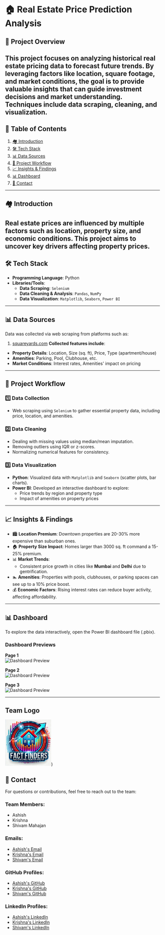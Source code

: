 # 🏠 **Real Estate Price Prediction Analysis**

## 🏡 **Project Overview**  
This project focuses on analyzing historical real estate pricing data to forecast future trends. By leveraging factors like location, square footage, and market conditions, the goal is to provide valuable insights that can guide investment decisions and market understanding. Techniques include data scraping, cleaning, and visualization.
---
## 📑 **Table of Contents**  
1. [🏘️ Introduction](#introduction)  
2. [🛠️ Tech Stack](#tech-stack)  
3. [📊 Data Sources](#data-sources)  
4. [🔄 Project Workflow](#project-workflow)  
5. [📈 Insights & Findings](#insights--findings)  
6. [📊 Dashboard](#dashboard)  
7. [📧 Contact](#contact)  
---
## 🏘️ **Introduction**  
Real estate prices are influenced by multiple factors such as location, property size, and economic conditions. This project aims to uncover key drivers affecting property prices.
---
## 🛠️ **Tech Stack**  
- **Programming Language**: Python  
- **Libraries/Tools**:  
  - **Data Scraping**: `Selenium`  
  - **Data Cleaning & Analysis**: `Pandas`, `NumPy`  
  - **Data Visualization**: `Matplotlib`, `Seaborn`, `Power BI`  
---
## 📊 **Data Sources**  
Data was collected via web scraping from platforms such as:  
1. [squareyards.com](https://www.squareyards.com/)
**Collected features include**:  
- **Property Details**: Location, Size (sq. ft), Price, Type (apartment/house)  
- **Amenities**: Parking, Pool, Clubhouse, etc.  
- **Market Conditions**: Interest rates, Amenities' impact on pricing  
---
## 🔄 **Project Workflow**  
### 1️⃣ **Data Collection**  
- Web scraping using `Selenium` to gather essential property data, including price, location, and amenities.
### 2️⃣ **Data Cleaning**  
- Dealing with missing values using median/mean imputation.  
- Removing outliers using IQR or z-scores.  
- Normalizing numerical features for consistency.
### 3️⃣ **Data Visualization**  
- **Python**: Visualized data with `Matplotlib` and `Seaborn` (scatter plots, bar charts).  
- **Power BI**: Developed an interactive dashboard to explore:  
  - Price trends by region and property type  
  - Impact of amenities on property prices  
---
## 📈 **Insights & Findings**  
- 🏙️ **Location Premium**: Downtown properties are 20-30% more expensive than suburban ones.  
- 🏠 **Property Size Impact**: Homes larger than 3000 sq. ft command a 15-25% premium.  
- 📊 **Market Trends**:  
  - Consistent price growth in cities like **Mumbai** and **Delhi** due to gentrification.  
- 🏊 **Amenities**: Properties with pools, clubhouses, or parking spaces can see up to a 10% price boost.  
- 💰 **Economic Factors**: Rising interest rates can reduce buyer activity, affecting affordability.
---
## 📊 **Dashboard**  
To explore the data interactively, open the Power BI dashboard file (.pbix).
### **Dashboard Previews**  
**Page 1**  
![Dashboard Preview](https://github.com/AshuSingh96/Real_Estate_Price_Analysis/blob/main/Screenshot%202024-12-23%20093817.png)

**Page 2**  
![Dashboard Preview](https://github.com/AshuSingh96/Real_Estate_Price_Analysis/blob/main/Screenshot%202024-12-23%20093652.png)

**Page 3**  
![Dashboard Preview](https://github.com/AshuSingh96/Real_Estate_Price_Analysis/blob/main/Screenshot%202024-12-23%20093730.png)

---

## **Team Logo**
<img src = "https://github.com/AshuSingh96/Real_Estate_Price_Analysis/blob/main/project_logo.jpg" alt="Team Logo"  width="150"/>)

## 📧 Contact  
For questions or contributions, feel free to reach out to the team:  
### **Team Members**:  
- Ashish  
- Krishna  
- Shivam Mahajan  

### **Emails**:  
- [Ashish's Email](mailto:ashish@example.com)  
- [Krishna's Email](mailto:krishnaintoit@gmail.com)  
- [Shivam's Email](mailto:shivam@example.com)
 

### **GitHub Profiles**:  
- [Ashish's GitHub](https://github.com/ashish-github)  
- [Krishna's GitHub](https://github.com/krish-na-1010)  
- [Shivam's GitHub](https://github.com/shivam-github)  

### **LinkedIn Profiles**:  
- [Ashish's LinkedIn](https://www.linkedin.com/in/ashish-linkedin)  
- [Krishna's LinkedIn](https://www.linkedin.com/in/krushna-chandra-nayak-b18a55176/)  
- [Shivam's LinkedIn](https://www.linkedin.com/in/shivam-linkedin)
